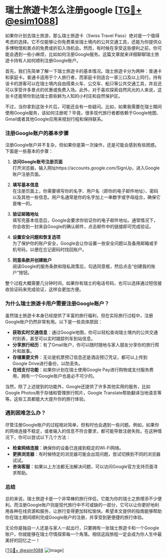 # 瑞士旅遊卡怎么注册google [[TG💪+ @esim1088](https://t.me/s/esim1088)]

如果你计划去瑞士旅游，那么瑞士旅遊卡（Swiss Travel Pass）绝对是一个值得考虑的选择。它不仅能够让你免费乘坐瑞士境内的公共交通工具，还能为你提供众多博物馆和景点的免费或折扣入场机会。然而，有时候在享受这些便利之前，你可能会遇到一些小麻烦，比如如何注册Google服务。这篇文章就来详细聊聊瑞士旅遊卡持有人如何顺利注册Google账户。

首先，我们先简单了解一下瑞士旅遊卡的基本情况。瑞士旅遊卡分为两种：普通卡和家庭卡。普通卡适用于个人旅行者，而家庭卡则适合一家三口及以上同行。持有该卡的游客可以在瑞士境内自由搭乘火车、公交车、船只等公共交通工具，并且还可以享受许多景点的优惠或免费入场。此外，对于喜欢探索自然风光的人来说，这张卡还能带你到达瑞士那些鲜为人知的小村庄和自然保护区。

不过，当你拿到这张卡片后，可能还会有一些疑问。比如，如果我需要在瑞士期间使用Google服务，该如何注册呢？毕竟，很多现代旅行者都依赖于Google地图、Gmail或者其他Google应用来规划行程和保持联系。

### 注册Google账户的基本步骤

注册Google账户并不复杂，但如果你是第一次操作，还是可能会感到有些困惑。下面是一些基本的步骤：

1. **访问Google账号注册页面**  
   打开浏览器，输入网址https://accounts.google.com/SignUp，进入Google账户注册页面。

2. **填写基本信息**  
   在注册页面上，你需要填写你的名字、用户名（即你的电子邮件地址）、密码以及其他一些信息。用户名通常是你的名字加上一串数字或字母组合，确保它是唯一的。

3. **验证邮箱地址**  
   填写完基本信息后，Google会要求你验证你的电子邮件地址。通常情况下，你会收到一封来自Google的确认邮件，点击邮件中的链接即可完成验证。

4. **设置安全问题和恢复选项**  
   为了保护你的账户安全，Google会让你设置一些安全问题以及备用邮箱或手机号码，以便在忘记密码时找回账户。

5. **同意条款并创建账户**  
   阅读Google的服务条款和隐私政策后，勾选同意框，然后点击“创建我的账户”按钮。

整个过程大概需要几分钟时间，如果你有瑞士的电话号码，也可以选择通过短信接收验证码来完成验证，这样会更加方便。

### 为什么瑞士旅遊卡用户需要注册Google账户？

虽然瑞士旅遊卡本身已经提供了丰富的旅行福利，但在实际旅行过程中，注册Google账户仍然非常有用。以下是一些具体原因：

- **获取实时交通信息**：通过Google地图，你可以轻松查询瑞士境内的公共交通时刻表，甚至可以实时跟踪列车到站信息。
- **分享旅行经历**：有了Gmail账户，你可以随时随地与家人朋友分享你的旅行照片和故事。
- **存储重要文件**：无论是机票预订信息还是酒店预订凭证，都可以上传到Google Drive进行备份，以防丢失。
- **在线支付功能**：如果你计划在瑞士使用Google Pay进行购物或支付服务费用，拥有一个Google账户也是必不可少的。

当然，除了上述提到的功能外，Google还提供了许多其他实用的服务，比如Google Photos用于存储和管理旅行照片，Google Translate帮助翻译当地语言等等。这些工具都能大大提升你的旅行体验。

### 遇到困难怎么办？

尽管注册Google账户的过程相对简单，但有时也会遇到一些问题。例如，如果你的网络连接不稳定，或者输入的信息不符合要求，都可能导致注册失败。在这种情况下，你可以尝试以下几个方法：

- **检查网络连接**：确保你的设备已连接到稳定的Wi-Fi网络。
- **更换浏览器**：有时候特定的浏览器可能会出现问题，尝试切换到不同的浏览器试试。
- **咨询客服**：如果以上方法都无法解决问题，可以访问Google官方支持页面寻求帮助。

### 总结

总的来说，瑞士旅遊卡是一个非常棒的旅行伴侣，它能为你的瑞士之旅增添不少便利。而注册Google账户则是现代旅行中不可或缺的一部分，它可以让你更好地利用各种在线资源和服务，让旅行变得更加轻松愉快。希望本文提供的指南能够帮助你在瑞士期间顺利完成Google账户的注册，并享受到更便捷的旅行体验。

无论你是独自一人还是与家人一起出行，只要拥有一张瑞士旅遊卡和一个Google账户，你就能够在瑞士尽情探索每一个角落。相信这段旅程一定会成为你人生中最美好的回忆之一！

[[TG💪+ @esim1088](https://t.me/s/esim1088) ![Image](https://i.postimg.cc/4NQfJmqS/Snipaste-2025-05-13-00-14-12.png)]